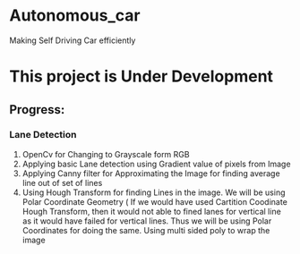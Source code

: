# Autonomous_car
Making Self Driving Car efficiently 
# This project is Under Development 
## Progress:
### Lane Detection 
1. OpenCv for Changing to Grayscale form RGB
2. Applying basic Lane detection using Gradient value of pixels from Image
3. Applying Canny filter for Approximating the Image for finding average line out of set of lines
4. Using Hough Transform for finding Lines in the image. We will be using Polar Coordinate Geometry ( If we would have used Cartition Coodinate Hough Transform, then it would not able to fined lanes for vertical line as it would have failed for vertical lines. Thus we will be using Polar Coordinates for doing the same.
Using multi sided poly to wrap the image

